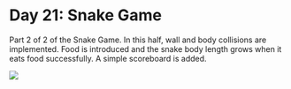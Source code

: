 # Day 21: Snake Game

Part 2 of 2 of the Snake Game. In this half, wall and body collisions are implemented. Food is introduced and the snake body length grows when it eats food successfully. A simple scoreboard is added. 

<img src="https://github.com/marilynyi/100-days-of-code-python/blob/main/days-11-20/day-21/snake-game/demo.gif">